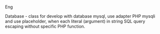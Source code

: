 Eng

Database - class for develop with database mysql, use adapter PHP mysqli and use placeholder, when each literal (argument) in string SQL query escaping without specific PHP function.
